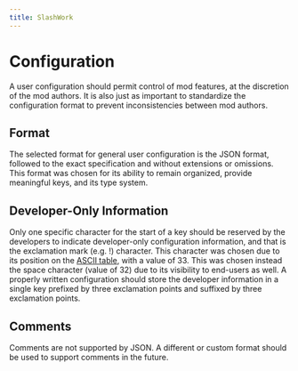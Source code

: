 ```yaml
---
title: SlashWork
---
```

# Configuration

A user configuration should permit control of mod features, at the discretion of the mod authors. It is also just as important to standardize the configuration format to prevent inconsistencies between mod authors.

## Format
The selected format for general user configuration is the JSON format, followed to the exact specification and without extensions or omissions. This format was chosen for its ability to remain organized, provide meaningful keys, and its type system.

## Developer-Only Information
Only one specific character for the start of a key should be reserved by the developers to indicate developer-only configuration information, and that is the exclamation mark (e.g. !) character. This character was chosen due to its position on the [ASCII table](http://www.asciitable.com/), with a value of 33. This was chosen instead the space character (value of 32) due to its visibility to end-users as well. A properly written configuration should store the developer information in a single key prefixed by three exclamation points and suffixed by three exclamation points.

## Comments
Comments are not supported by JSON. A different or custom format should be used to support comments in the future.
